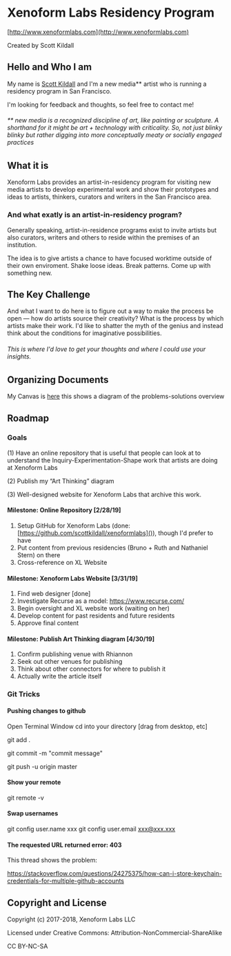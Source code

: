 Xenoform Labs Residency Program
==================================

[http://www.xenoformlabs.com](http://www.xenoformlabs.com)

Created by Scott Kildall




## Hello and Who I am
My name is [Scott Kildall](www.kildall.com) and I'm a new media** artist who is running a residency program in San Francisco. 

I'm looking for feedback and thoughts, so feel free to contact me!


###### ** new media is a recognized discipline of art, like painting or sculpture. A shorthand for it might be art + technology with criticality. So, not just blinky blinky but rather digging into more conceptually meaty or socially engaged practices


## What it is
Xenoform Labs provides an artist-in-residency program for visiting new media artists to develop experimental work and show their prototypes and ideas to artists, thinkers, curators and writers in the San Francisco area.

### And what exatly is an artist-in-residency program?
Generally speaking, artist-in-residence programs exist to invite artists but also curators, writers and others to reside within the premises of an institution.

The idea is to give artists a chance to have focused worktime outside of their own enviroment. Shake loose ideas. Break patterns. Come up with something new.

## The Key Challenge


And what I want to do here is to figure out a way to make the process be open — how do artists source their creativity? What is the process by which artists make their work. I'd like to shatter the myth of the genius and instead think about the conditions for imaginative possibilities.

###### This is where I'd love to get your thoughts and where I could use your insights.


## Organizing Documents

My Canvas is [here](https://docs.google.com/presentation/d/1o4Dpru5YvAOTcNw9xoq_SIpuqpCGFFmNOSIe8AdiMp8) this shows a diagram of the problems-solutions overview


## Roadmap
### Goals
(1) Have an online repository that is useful that people can look at to understand the Inquiry-Experimentation-Shape work that artists are doing at Xenoform Labs

(2) Publish my “Art Thinking” diagram

(3) Well-designed website for Xenoform Labs that archive this work.


#### Milestone: Online Repository  [2/28/19]	

1. 	Setup GitHub for Xenoform Labs (done: [https://github.com/scottkildall/xenoformlabs]()), though I'd prefer to have
1. Put content from previous residencies (Bruno + Ruth and Nathaniel Stern) on there
1. 	Cross-reference on XL Website

#### Milestone: Xenoform Labs Website [3/31/19]
1. Find web designer [done]
1. Investigate Recurse as a model: https://www.recurse.com/
1. 	Begin oversight and XL website work (waiting on her)
1. Develop content for past residents and future residents
1. Approve final content

#### Milestone: Publish Art Thinking diagram  [4/30/19]
1. 	Confirm publishing venue with Rhiannon
1. 	Seek out other venues for publishing
1. 	Think about other connectors for where to publish it
2. Actually write the article itself


### Git Tricks



#### Pushing changes to github

Open Terminal Window
cd into your directory [drag from desktop, etc]

git add . 

git commit -m "commit message"

git push -u origin master

#### Show your remote
git remote -v

#### Swap usernames
git config user.name xxx
git config user.email xxx@xxx.xxx

#### The requested URL returned error: 403
This thread shows the problem:

https://stackoverflow.com/questions/24275375/how-can-i-store-keychain-credentials-for-multiple-github-accounts


## Copyright and License

Copyright (c) 2017-2018, Xenoform Labs LLC

Licensed under Creative Commons: Attribution-NonCommercial-ShareAlike

CC BY-NC-SA

